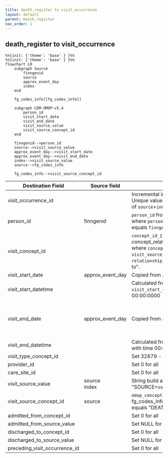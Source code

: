 ```yaml
---
title: death_register to visit_occurrence
layout: default
parent: Death_register
nav_order: 1
---
```


## death_register to visit_occurrence

```mermaid
%%{init: {'theme': 'base' } }%%
%%{init: {'theme': 'base' } }%%
flowchart LR
    subgraph Source
        finngenid
        source
        approx_event_day
        index
    end

    fg_codes_info[[fg_codes_info]]

    subgraph CDM-OMOP-v5.4
        person_id
        visit_start_date
        visit_end_date
        visit_source_value
        visit_source_concept_id
    end

    finngenid-->person_id
    source-->visit_source_value
    approx_event_day-->visit_start_date
    approx_event_day-->visit_end_date
    index-->visit_source_value
    source-->fg_codes_info

    fg_codes_info-->visit_source_concept_id
```

| Destination Field | Source field | Logic | Comment field |
| --- | --- | --- | --- |
| visit_occurrence_id |  | Incremental integer.<br> Unique value per combination of `source`+`index` | Generated |
| person_id | finngenid | `person_id` from person table where `person_source_value` equals `finngenid` | Calculated |
| visit_concept_id |  | `concept_id_2` from concept_relationship table where `concept_id_1` equals `visit_source_concept_id` and `relationship_id` equals "Maps to".  | Calculated <br> NOTE: 0 when `visit_source_concept_id` is NULL |
| visit_start_date | approx_event_day | Copied from `approx_event_day` | Calculated |
| visit_start_datetime |  | Calculated from  `visit_start_date` with time 00:00:0000 | Calculated |
| visit_end_date | approx_event_day | Copied from `approx_event_day` | Calculated <br> NOTE: There is no `visit_end_date` in the source data, it is set same as `visit_start_date` |
| visit_end_datetime |  | Calculated from  `visit_end_date` with time 00:00:0000 | Calculated |
| visit_type_concept_id |  |  Set 32879  - 'Registry' for all | Calculated |
| provider_id |  |Set 0 for all | Info not available|
| care_site_id |  | Set 0 for all | Info not available|
| visit_source_value | source<br>index |  String build as "SOURCE=`source`;INDEX=`index`" | Calculated |
| visit_source_concept_id | source | `omop_concept_id` from fg_codes_info where `source` equals "DEATH"  | Calculated using the fg_codes_info table |
| admitted_from_concept_id |  | Set 0 for all  | Info not available  |
| admitted_from_source_value |  | Set NULL for all  | Info not available |
| discharged_to_concept_id |  | Set 0 for all | Info not available   |
| discharged_to_source_value |  | Set NULL for all | Info not available   |
| preceding_visit_occurrence_id |  | Set 0 for all  | Info not available   |
